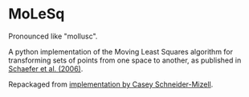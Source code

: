 # MoLeSq

Pronounced like "mollusc".

A python implementation of the Moving Least Squares algorithm
for transforming sets of points from one space to another,
as published in [Schaefer et al. (2006)][1].

Repackaged from [implementation by Casey Schneider-Mizell][2].

[1]: https://doi.org/10.1145/1179352.1141920
[2]: https://github.com/ceesem/catalysis/blob/master/catalysis/transform.py
